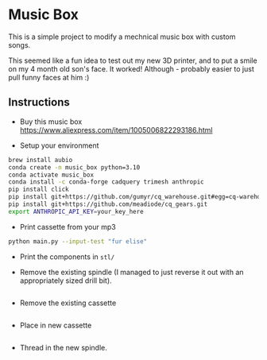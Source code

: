 # Music Box

This is a simple project to modify a mechnical music box with custom songs. 

This seemed like a fun idea to test out my new 3D printer, and to put a smile on my 4 month old son's face. It worked! Although - probably easier to just pull funny faces at him :)

## Instructions

- Buy this music box https://www.aliexpress.com/item/1005006822293186.html

- Setup your environment
```sh
brew install aubio
conda create -n music_box python=3.10
conda activate music_box
conda install -c conda-forge cadquery trimesh anthropic
pip install click
pip install git+https://github.com/gumyr/cq_warehouse.git#egg=cq-warehouse
pip install git+https://github.com/meadiode/cq_gears.git
export ANTHROPIC_API_KEY=your_key_here
```

- Print cassette from your mp3
```sh
python main.py --input-test "fur elise"
```

- Print the components in `stl/`

- Remove the existing spindle (I managed to just reverse it out with an appropriately sized drill bit).
<image>

- Remove the existing cassette
<image>

- Place in new cassette
<image>

- Thread in the new spindle.
<image>